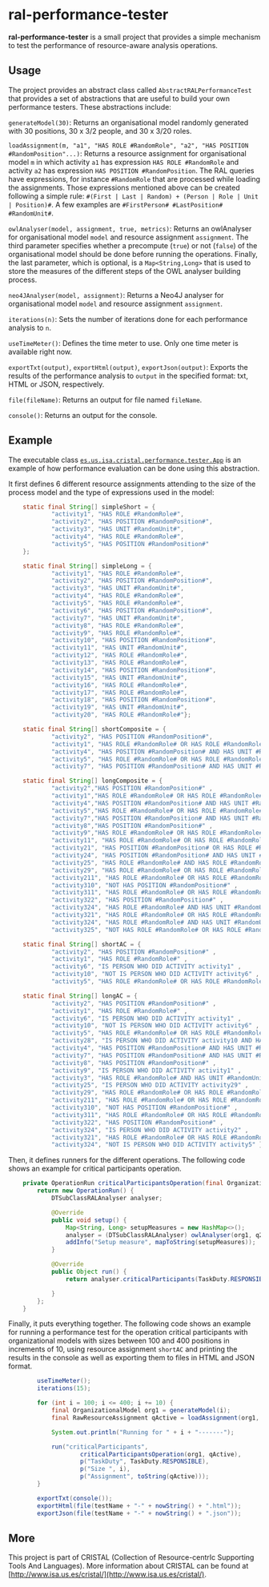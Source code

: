 ral-performance-tester
======================

**ral-performance-tester** is a small project that provides a simple mechanism to test the performance of resource-aware
analysis operations.

Usage
-----

The project provides an abstract class called `AbstractRALPerformanceTest` that provides a set of abstractions that
are useful to build your own performance testers. These abstractions include:

`generateModel(30)`: Returns an organisational model randomly generated with 30 positions, 30 x 3/2 people, and 30 x 3/20 roles.

`loadAssignment(m, "a1", "HAS ROLE #RandomRole", "a2", "HAS POSITION #RandomPosition"...)`: Returns a resource assignment for
organisational model `m` in which activity `a1` has expression `HAS ROLE #RandomRole` and activity `a2` has expression
`HAS POSITION #RandomPosition`. The RAL queries have expressions, for instance `#RandomRole` that are processed while
loading the assignments. Those expressions mentioned above can be created following a simple rule:
`#(First | Last | Random) + (Person | Role | Unit | Position)#`. A few examples are `#FirstPerson# #LastPosition# #RandomUnit#`.

`owlAnalyser(model, assignment, true, metrics)`: Returns an owlAnalyser for organisational model `model` and resource
 assignment `assignment`. The third parameter specifies whether a precompute (`true`) or not (`false`) of the organisational
 model should be done before running the operations. Finally, the last parameter, which is optional, is a `Map<String,Long>`
 that is used to store the measures of the different steps of the OWL analyser building process.

`neo4JAnalyser(model, assignment)`: Returns a Neo4J analyser for organisational model `model` and resource assignment
`assignment`.

`iterations(n)`: Sets the number of iterations done for each performance analysis to `n`.

`useTimeMeter()`: Defines the time meter to use. Only one time meter is available right now.

`exportTxt(output)`, `exportHtml(output)`, `exportJson(output)`: Exports the results of the performance analysis to `output`
in the specified format: txt, HTML or JSON, respectively.

`file(fileName)`: Returns an output for file named `fileName`.

`console()`: Returns an output for the console.

Example
--------

The executable class [`es.us.isa.cristal.performance.tester.App`](src/main/java/es/us/isa/cristal/performance/tester/App.java) is an example of how performance evaluation can be done
using this abstraction.

It first defines 6 different resource assignments attending to the size of the process model and the type of expressions
used in the model:

```java
    static final String[] simpleShort = {
            "activity1", "HAS ROLE #RandomRole#",
            "activity2", "HAS POSITION #RandomPosition#",
            "activity3", "HAS UNIT #RandomUnit#",
            "activity4", "HAS ROLE #RandomRole#",
            "activity5", "HAS POSITION #RandomPosition#"
    };

    static final String[] simpleLong = {
            "activity1", "HAS ROLE #RandomRole#",
            "activity2", "HAS POSITION #RandomPosition#",
            "activity3", "HAS UNIT #RandomUnit#",
            "activity4", "HAS ROLE #RandomRole#",
            "activity5", "HAS ROLE #RandomRole#",
            "activity6", "HAS POSITION #RandomPosition#",
            "activity7", "HAS UNIT #RandomUnit#",
            "activity8", "HAS ROLE #RandomRole#",
            "activity9", "HAS ROLE #RandomRole#",
            "activity10", "HAS POSITION #RandomPosition#",
            "activity11", "HAS UNIT #RandomUnit#",
            "activity12", "HAS ROLE #RandomRole#",
            "activity13", "HAS ROLE #RandomRole#",
            "activity14", "HAS POSITION #RandomPosition#",
            "activity15", "HAS UNIT #RandomUnit#",
            "activity16", "HAS ROLE #RandomRole#",
            "activity17", "HAS ROLE #RandomRole#",
            "activity18", "HAS POSITION #RandomPosition#",
            "activity19", "HAS UNIT #RandomUnit#",
            "activity20", "HAS ROLE #RandomRole#"};

    static final String[] shortComposite = {
            "activity2", "HAS POSITION #RandomPosition#",
            "activity1", "HAS ROLE #RandomRole# OR HAS ROLE #RandomRole#",
            "activity4", "HAS POSITION #RandomPosition# AND HAS UNIT #RandomUnit#",
            "activity5", "HAS ROLE #RandomRole# OR HAS ROLE #RandomRole#",
            "activity7", "HAS POSITION #RandomPosition# AND HAS UNIT #RandomUnit#"};

    static final String[] longComposite = {
            "activity2","HAS POSITION #RandomPosition#" ,
            "activity1","HAS ROLE #RandomRole# OR HAS ROLE #RandomRole#" ,
            "activity4","HAS POSITION #RandomPosition# AND HAS UNIT #RandomUnit#" ,
            "activity5","HAS ROLE #RandomRole# OR HAS ROLE #RandomRole#" ,
            "activity7","HAS POSITION #RandomPosition# AND HAS UNIT #RandomUnit#" ,
            "activity8","HAS POSITION #RandomPosition#" ,
            "activity9","HAS ROLE #RandomRole# OR HAS ROLE #RandomRole#" ,
            "activity11", "HAS ROLE #RandomRole# OR HAS ROLE #RandomRole#" ,
            "activity21", "HAS POSITION #RandomPosition# OR HAS ROLE #RandomRole#" ,
            "activity24", "HAS POSITION #RandomPosition# AND HAS UNIT #RandomUnit#" ,
            "activity25", "HAS ROLE #RandomRole# AND HAS ROLE #RandomRole#" ,
            "activity29", "HAS ROLE #RandomRole# OR HAS ROLE #RandomRole#" ,
            "activity211", "HAS ROLE #RandomRole# OR HAS ROLE #RandomRole#" ,
            "activity310", "NOT HAS POSITION #RandomPosition#" ,
            "activity311", "HAS ROLE #RandomRole# OR HAS ROLE #RandomRole#" ,
            "activity322", "HAS POSITION #RandomPosition#" ,
            "activity324", "HAS ROLE #RandomRole# AND HAS UNIT #RandomUnit#" ,
            "activity321", "HAS ROLE #RandomRole# OR HAS ROLE #RandomRole#" ,
            "activity324", "HAS ROLE #RandomRole# AND HAS UNIT #RandomUnit#" ,
            "activity325", "NOT HAS ROLE #RandomRole# OR HAS ROLE #RandomRole#"};

    static final String[] shortAC = {
            "activity2", "HAS POSITION #RandomPosition#" ,
            "activity1", "HAS ROLE #RandomRole#" ,
            "activity6", "IS PERSON WHO DID ACTIVITY activity1" ,
            "activity10", "NOT IS PERSON WHO DID ACTIVITY activity6" ,
            "activity5", "HAS ROLE #RandomRole# OR HAS ROLE #RandomRole#"};

    static final String[] longAC = {
            "activity2", "HAS POSITION #RandomPosition#" ,
            "activity1", "HAS ROLE #RandomRole#" ,
            "activity6", "IS PERSON WHO DID ACTIVITY activity1" ,
            "activity10", "NOT IS PERSON WHO DID ACTIVITY activity6" ,
            "activity5", "HAS ROLE #RandomRole# OR HAS ROLE #RandomRole#",
            "activity28", "IS PERSON WHO DID ACTIVITY activity10 AND HAS POSITION #RandomPosition#" ,
            "activity4", "HAS POSITION #RandomPosition# AND HAS UNIT #RandomUnit#" ,
            "activity7", "HAS POSITION #RandomPosition# AND HAS UNIT #RandomUnit#" ,
            "activity8", "HAS POSITION #RandomPosition#" ,
            "activity9", "IS PERSON WHO DID ACTIVITY activity1" ,
            "activity3", "HAS ROLE #RandomRole# AND HAS UNIT #RandomUnit#",
            "activity25", "IS PERSON WHO DID ACTIVITY activity29" ,
            "activity29", "HAS ROLE #RandomRole# OR HAS ROLE #RandomRole#" ,
            "activity211", "HAS ROLE #RandomRole# OR HAS ROLE #RandomRole#" ,
            "activity310", "NOT HAS POSITION #RandomPosition#" ,
            "activity311", "HAS ROLE #RandomRole# OR HAS ROLE #RandomRole#" ,
            "activity322", "HAS POSITION #RandomPosition#" ,
            "activity324", "IS PERSON WHO DID ACTIVITY activity2" ,
            "activity321", "HAS ROLE #RandomRole# OR HAS ROLE #RandomRole#" ,
            "activity324", "NOT IS PERSON WHO DID ACTIVITY activity5" };
```

Then, it defines runners for the different operations. The following code shows an example for critical participants
operation.

```java
    private OperationRun criticalParticipantsOperation(final OrganizationalModel org1, final RawResourceAssignment q2) {
        return new OperationRun() {
            DTSubClassRALAnalyser analyser;

            @Override
            public void setup() {
                Map<String, Long> setupMeasures = new HashMap<>();
                analyser = (DTSubClassRALAnalyser) owlAnalyser(org1, q2, false, setupMeasures);
                addInfo("Setup measure", mapToString(setupMeasures));
            }

            @Override
            public Object run() {
                return analyser.criticalParticipants(TaskDuty.RESPONSIBLE);

            }
        };
    }
```

Finally, it puts everything together. The following code shows an example for running a performance test for the
 operation critical participants with organizational models with sizes between 100 and 400 positions in increments of 10,
 using resource assignment `shortAC` and printing the results in the console as well as exporting them to files in HTML
 and JSON format.

```java
        useTimeMeter();
        iterations(15);

        for (int i = 100; i <= 400; i += 10) {
            final OrganizationalModel org1 = generateModel(i);
            final RawResourceAssignment qActive = loadAssignment(org1, shortAC);

            System.out.println("Running for " + i + "-------");

            run("criticalParticipants",
                    criticalParticipantsOperation(org1, qActive),
                    p("TaskDuty", TaskDuty.RESPONSIBLE),
                    p("Size ", i),
                    p("Assignment", toString(qActive)));
        }

        exportTxt(console());
        exportHtml(file(testName + "-" + nowString() + ".html"));
        exportJson(file(testName + "-" + nowString() + ".json"));
```

More
----------------

This project is part of CRISTAL (Collection of Resource-centrIc Supporting Tools And Languages).
More information about CRISTAL can be found at [http://www.isa.us.es/cristal/](http://www.isa.us.es/cristal/).
